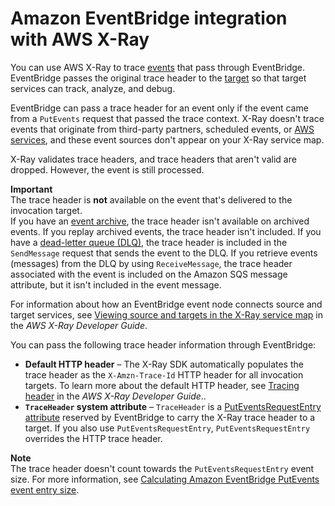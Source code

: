 # Amazon EventBridge integration with AWS X\-Ray<a name="eb-related-service-xray"></a>

You can use AWS X\-Ray to trace [events](eb-events.md) that pass through EventBridge\. EventBridge passes the original trace header to the [target](eb-targets.md) so that target services can track, analyze, and debug\.

EventBridge can pass a trace header for an event only if the event came from a `PutEvents` request that passed the trace context\. X\-Ray doesn't trace events that originate from third\-party partners, scheduled events, or [AWS services](eb-service-event.md), and these event sources don't appear on your X\-Ray service map\.

X\-Ray validates trace headers, and trace headers that aren't valid are dropped\. However, the event is still processed\.

**Important**  
The trace header is **not** available on the event that's delivered to the invocation target\.   
If you have an [event archive](eb-archive-event.md), the trace header isn't available on archived events\. If you replay archived events, the trace header isn't included\.
If you have a [dead\-letter queue \(DLQ\)](eb-rule-dlq.md), the trace header is included in the `SendMessage` request that sends the event to the DLQ\. If you retrieve events \(messages\) from the DLQ by using `ReceiveMessage`, the trace header associated with the event is included on the Amazon SQS message attribute, but it isn't included in the event message\.

For information about how an EventBridge event node connects source and target services, see [Viewing source and targets in the X\-Ray service map](https://docs.aws.amazon.com/xray/latest/devguide/xray-services-eventbridge.html#xray-services-eventbridge-service-map) in the *AWS X\-Ray Developer Guide*\.

You can pass the following trace header information through EventBridge:
+ **Default HTTP header** – The X\-Ray SDK automatically populates the trace header as the `X-Amzn-Trace-Id` HTTP header for all invocation targets\. To learn more about the default HTTP header, see [Tracing header](https://docs.aws.amazon.com/xray/latest/devguide/xray-concepts.html#xray-concepts-tracingheader) in the *AWS X\-Ray Developer Guide*\.\.
+ **`TraceHeader` system attribute** – `TraceHeader` is a [PutEventsRequestEntry attribute](https://docs.aws.amazon.com/eventbridge/latest/APIReference/API_PutEventsRequestEntry.html) reserved by EventBridge to carry the X\-Ray trace header to a target\. If you also use `PutEventsRequestEntry`, `PutEventsRequestEntry` overrides the HTTP trace header\. 

**Note**  
The trace header doesn't count towards the `PutEventsRequestEntry` event size\. For more information, see [Calculating Amazon EventBridge PutEvents event entry size](eb-putevent-size.md)\.

